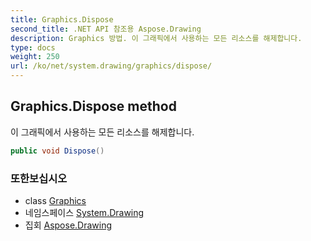 ```yaml
---
title: Graphics.Dispose
second_title: .NET API 참조용 Aspose.Drawing
description: Graphics 방법. 이 그래픽에서 사용하는 모든 리소스를 해제합니다.
type: docs
weight: 250
url: /ko/net/system.drawing/graphics/dispose/
---
```

## Graphics.Dispose method

이 그래픽에서 사용하는 모든 리소스를 해제합니다.

```csharp
public void Dispose()
```

### 또한보십시오

* class [Graphics](../)
* 네임스페이스 [System.Drawing](../../graphics/)
* 집회 [Aspose.Drawing](../../../)


